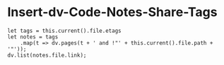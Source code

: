 # Insert-dv-Code-Notes-Share-Tags
~~~dataviewjs
let tags = this.current().file.etags
let notes = tags
	.map(t => dv.pages(t + ' and !"' + this.current().file.path + '"'));
dv.list(notes.file.link);
~~~